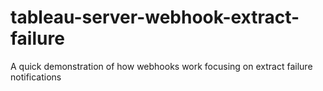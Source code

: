 # tableau-server-webhook-extract-failure
A quick demonstration of how webhooks work focusing on extract failure notifications
